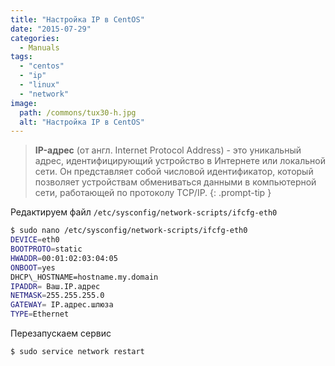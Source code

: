 ```yaml
---
title: "Настройка IP в CentOS"
date: "2015-07-29"
categories: 
  - Manuals
tags: 
  - "centos"
  - "ip"
  - "linux"
  - "network"
image:
  path: /commons/tux30-h.jpg
  alt: "Настройка IP в CentOS"
---
```


> **IP-адрес** (от англ. Internet Protocol Address) - это уникальный адрес, идентифицирующий устройство в Интернете или локальной сети. Он представляет собой числовой идентификатор, который позволяет устройствам обмениваться данными в компьютерной сети, работающей по протоколу TCP/IP.
{: .prompt-tip }

Редактируем файл `/etc/sysconfig/network-scripts/ifcfg-eth0`

```sh
$ sudo nano /etc/sysconfig/network-scripts/ifcfg-eth0
DEVICE=eth0
BOOTPROTO=static
HWADDR=00:01:02:03:04:05
ONBOOT=yes
DHCP\_HOSTNAME=hostname.my.domain
IPADDR= Ваш.IP.адрес
NETMASK=255.255.255.0
GATEWAY= IP.адрес.шлюза
TYPE=Ethernet
```

Перезапускаем сервис

```sh
$ sudo service network restart
```
